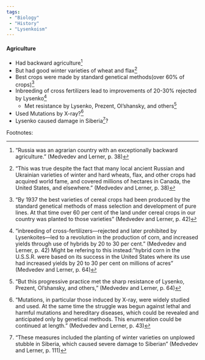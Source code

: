 ```yaml
---
tags:
 - "Biology"
 - "History"
 - "Lysenkoism"
---
```

#### Agriculture
 - Had backward agriculture[^1]
 - But had good winter varieties of wheat and flax[^2]
 - Best crops were made by standard genetical methods(over 60% of crops)[^3]
 - Inbreeding of cross fertilizers lead to improvements of 20-30% rejected by Lysenko[^4]
	 - Met resistance by  Lysenko, Prezent, Ol’shansky, and others[^6]
 - Used Mutations by X-ray?[^5]
 - Lysenko caused damage in Siberia[^7]?


Footnotes:

[^1]:“Russia was an agrarian country with an exceptionally backward agriculture.” (Medvedev and Lerner, p. 38)

[^2]:“This was true despite the fact that many local ancient  Russian and Ukrainian varieties of winter and hard wheats,  flax, and other crops had acquired world fame, and covered  millions of hectares in Canada, the United States, and elsewhere.”  (Medvedev and Lerner, p. 38)

[^3]:“By 1937 the best varieties of cereal crops had been produced  by the standard genetical methods of mass selection and  development of pure lines. At that time over 60 per cent of  the land under cereal crops in our country was planted to  those varieties”  (Medvedev and Lerner, p. 42)

[^4]:“inbreeding of cross-fertilizers—rejected and later prohibited by Lysenkoites—led to a revolution in the production of corn, and increased yields through use of hybrids by 20 to 30 per cent.” (Medvedev and Lerner, p. 42) Might be refering to this instead:"hybrid corn in the  U.S.S.R. were based on its success in the United States where its use had increased yields by 20 to 30 per cent on millions  of acres”  (Medvedev and Lerner, p. 64)

[^5]:“Mutations, in particular those induced by X-ray, were widely studied and used. At the same time the struggle was begun against lethal and harmful mutations and hereditary diseases, which could be revealed and anticipated only by genetical methods. This enumeration could be continued at length.” (Medvedev and Lerner, p. 43)

[^6]:“But this progressive practice met the  sharp resistance of Lysenko, Prezent, Ol’shansky, and others,”  (Medvedev and Lerner, p. 64)

[^7]:“These measures included the  planting of winter varieties on unplowed stubble in Siberia,  which caused severe damage to Siberian”  (Medvedev and Lerner, p. 111)
